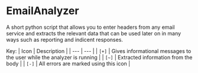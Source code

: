 # EmailAnalyzer
A short python script that allows you to enter headers from any email service and extracts the relevant data that can be used later on in many ways such as reporting and indicent responses.

Key:
| Icon | Description |
| --- | --- |
| `[+]` | Gives informational messages to the user while the analyzer is running |
| `[~]` | Extracted information from the body |
| `[-]` | All errors are marked using this icon |
